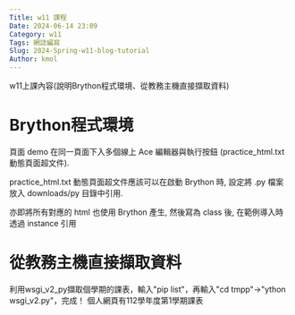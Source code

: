 ```yaml
---
Title: w11 課程
Date: 2024-06-14 23:09
Category: w11
Tags: 網誌編寫
Slug: 2024-Spring-w11-blog-tutorial
Author: kmol
---
```


w11上課內容(說明Brython程式環境、從教務主機直接擷取資料)

<!-- PELICAN_END_SUMMARY -->

# Brython程式環境
頁面 demo 在同一頁面下入多個線上 Ace 編輯器與執行按鈕 (practice_html.txt 動態頁面超文件).

practice_html.txt 動態頁面超文件應該可以在啟動 Brython 時, 設定將 .py 檔案放入 downloads/py 目錄中引用.

亦即將所有對應的 html 也使用 Brython 產生, 然後寫為 class 後, 在範例導入時透過 instance 引用

# 從教務主機直接擷取資料
利用wsgi_v2_py擷取個學期的課表，輸入"pip list"，再輸入"cd tmpp"→"ython wsgi_v2.py"，完成！
個人網頁有112學年度第1學期課表